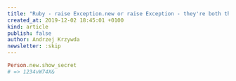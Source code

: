 ```yaml
---
title: "Ruby - raise Exception.new or raise Exception - they're both the same"
created_at: 2019-12-02 18:45:01 +0100
kind: article
publish: false
author: Andrzej Krzywda
newsletter: :skip
---
```



<!-- more -->

```ruby
Person.new.show_secret
# => 1234vW74X&
```

